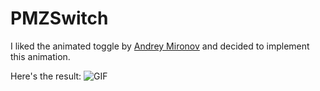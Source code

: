 # PMZSwitch
I liked the animated toggle by [Andrey Mironov](https://dribbble.com/andmironov) and decided to implement this animation.

Here's the result:
![GIF](https://github.com/kovpas/PMZSwitch/raw/master/Assets/switch.gif)
